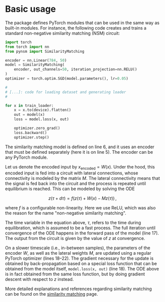 # Basic usage

The package defines PyTorch modules that can be used in the same way as built-in modules. For instance, the following code creates and trains a standard non-negative similarity matching (NSM) circuit:

```python linenums="1"
import torch
from torch import nn
from pynsm import SimilarityMatching

encoder = nn.Linear(784, 50)
model = SimilarityMatching(
    encoder, out_channels=50, iteration_projection=nn.RELU()
)
optimizer = torch.optim.SGD(model.parameters(), lr=0.05)

#
# [...]: code for loading dataset and generating loader
#

for x in train_loader:
    x = x.to(device).flatten()
    out = model(x)
    loss = model.loss(x, out)

    optimizer.zero_grad()
    loss.backward()
    optimizer.step()

```

The similarity matching model is defined on line 6, and it uses an encoder that must be defined separately (here it is on line 5). The encoder can be any PyTorch module.

Let us denote the encoded input by $x_\text{encoded} = W(x)$. Under the hood, this encoded input is fed into a circuit with lateral connections, whose connectivity is modeled by the matrix $M$. The lateral connectivity means that the signal is fed back into the circuit and the process is repeated until equilibrium is reached. This can be modeled by solving the ODE

$$z(\tau + d\tau) = f\bigl(z(\tau) + W(x) - M z(\tau)\bigr)\,,$$

where $f$ is a configurable non-linearity. Here we use ReLU, which was also the reason for the name "non-negative similarity matching".

The time variable in the equation above, $\tau$, refers to the time during equilibration, which is assumed to be a fast process. The full iteration until convergence of the ODE happens in the forward pass of the model (line 17). The output from the circuit is given by the value of $z$ at convergence.

On a slower timescale (i.e., in-between samples), the parameters of the encoder $W$, as well as the lateral weights $M$, are updated using a regular PyTorch optimizer (lines 18–22). The gradient necessary for the update is obtained by back-propagation based on a special loss function that can be obtained from the model itself, `model.loss(x, out)` (line 18). The ODE above is in fact obtained from the same loss function, but by doing gradient descent with respect to $z$ instead.

More detailed explanations and references regarding similarity matching can be found on the [similarity matching](similarity.md) page.
